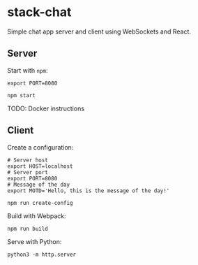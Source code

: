 # stack-chat

Simple chat app server and client using WebSockets and React.

## Server

Start with `npm`:

```shell
export PORT=8080

npm start
```

TODO: Docker instructions

## Client

Create a configuration:

```shell
# Server host
export HOST=localhost
# Server port
export PORT=8080
# Message of the day
export MOTD='Hello, this is the message of the day!'

npm run create-config
```

Build with Webpack:

```shell
npm run build
```

Serve with Python:

```shell
python3 -m http.server
```
